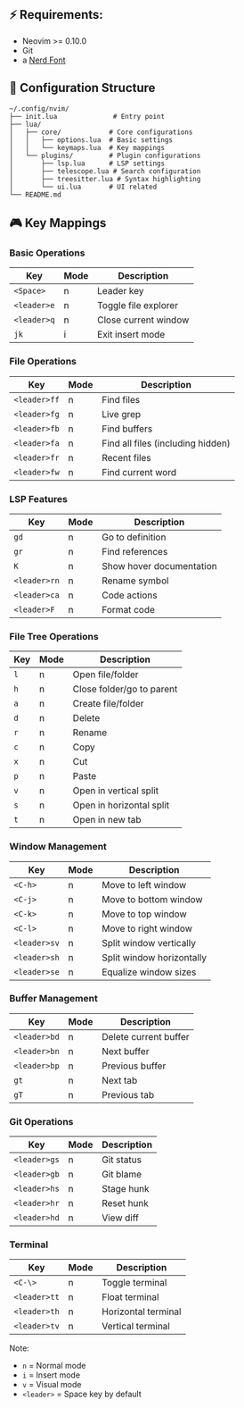 ## ⚡️ Requirements:
- Neovim >= 0.10.0
- Git
- a [Nerd Font](https://www.nerdfonts.com/)

## 📝 Configuration Structure

```
~/.config/nvim/
├── init.lua              # Entry point
├── lua/
│   ├── core/            # Core configurations
│   │   ├── options.lua  # Basic settings
│   │   └── keymaps.lua  # Key mappings
│   └── plugins/         # Plugin configurations
│       ├── lsp.lua      # LSP settings
│       ├── telescope.lua # Search configuration
│       ├── treesitter.lua # Syntax highlighting
│       └── ui.lua       # UI related
└── README.md
```
## 🎮 Key Mappings

### Basic Operations
| Key | Mode | Description |
|-----|------|-------------|
| `<Space>` | n | Leader key |
| `<leader>e` | n | Toggle file explorer |
| `<leader>q` | n | Close current window |
| `jk` | i | Exit insert mode |

### File Operations
| Key | Mode | Description |
|-----|------|-------------|
| `<leader>ff` | n | Find files |
| `<leader>fg` | n | Live grep |
| `<leader>fb` | n | Find buffers |
| `<leader>fa` | n | Find all files (including hidden) |
| `<leader>fr` | n | Recent files |
| `<leader>fw` | n | Find current word |

### LSP Features
| Key | Mode | Description |
|-----|------|-------------|
| `gd` | n | Go to definition |
| `gr` | n | Find references |
| `K` | n | Show hover documentation |
| `<leader>rn` | n | Rename symbol |
| `<leader>ca` | n | Code actions |
| `<leader>F` | n | Format code |

### File Tree Operations
| Key | Mode | Description |
|-----|------|-------------|
| `l` | n | Open file/folder |
| `h` | n | Close folder/go to parent |
| `a` | n | Create file/folder |
| `d` | n | Delete |
| `r` | n | Rename |
| `c` | n | Copy |
| `x` | n | Cut |
| `p` | n | Paste |
| `v` | n | Open in vertical split |
| `s` | n | Open in horizontal split |
| `t` | n | Open in new tab |

### Window Management
| Key | Mode | Description |
|-----|------|-------------|
| `<C-h>` | n | Move to left window |
| `<C-j>` | n | Move to bottom window |
| `<C-k>` | n | Move to top window |
| `<C-l>` | n | Move to right window |
| `<leader>sv` | n | Split window vertically |
| `<leader>sh` | n | Split window horizontally |
| `<leader>se` | n | Equalize window sizes |

### Buffer Management
| Key | Mode | Description |
|-----|------|-------------|
| `<leader>bd` | n | Delete current buffer |
| `<leader>bn` | n | Next buffer |
| `<leader>bp` | n | Previous buffer |
| `gt` | n | Next tab |
| `gT` | n | Previous tab |

### Git Operations
| Key | Mode | Description |
|-----|------|-------------|
| `<leader>gs` | n | Git status |
| `<leader>gb` | n | Git blame |
| `<leader>hs` | n | Stage hunk |
| `<leader>hr` | n | Reset hunk |
| `<leader>hd` | n | View diff |

### Terminal
| Key | Mode | Description |
|-----|------|-------------|
| `<C-\>` | n | Toggle terminal |
| `<leader>tt` | n | Float terminal |
| `<leader>th` | n | Horizontal terminal |
| `<leader>tv` | n | Vertical terminal |

Note: 
- `n` = Normal mode
- `i` = Insert mode
- `v` = Visual mode
- `<leader>` = Space key by default
